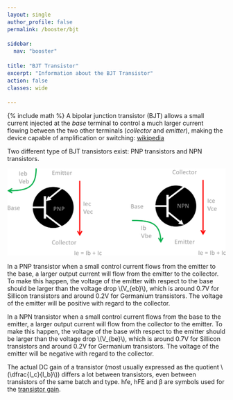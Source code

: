 ```yaml
---
layout: single
author_profile: false
permalink: /booster/bjt

sidebar:
  nav: "booster"

title: "BJT Transistor"
excerpt: "Information about the BJT Transistor"
action: false
classes: wide

---
```

{% include math %}
A bipolar junction transistor (BJT) allows a small current injected at the *base* terminal to control a much larger current flowing between the two other terminals (*collector* and *emitter*), making the device capable of amplification or switching: [wikipedia](https://en.wikipedia.org/wiki/Bipolar_junction_transistor)

Two different type of BJT transistors exist: PNP transistors and NPN transistors.

![](/assets/images/booster/BJT.svg)

In a PNP transistor when a small control current flows from the emitter to the base, a larger output current will flow from the emitter to the collector. To make this happen, the voltage of the emitter with respect to the base should be larger than the voltage drop \\(V_{eb}\\), which is around 0.7V for Sillicon transistors and around 0.2V for Germanium transistors. The voltage of the emitter will be positive with regard to the collector.

In a NPN transistor when a small control current flows from the base to the emitter, a larger output current will flow from the collector to the emitter. To make this happen, the voltage of the base with respect to the emitter should be larger than the voltage drop \\(V_{be}\\), which is around 0.7V for Sillicon transistors and around 0.2V for Germanium transistors. The voltage of the emitter will be negative with regard to the collector.

The actual DC gain of a transistor (most usually expressed as the quotient \\(\dfrac{I_c}{I_b}\\)) differs a lot between transistors, even between transistors of the same batch and type. hfe, hFE and β are symbols used for the [transistor gain](https://www.electronics-notes.com/articles/electronic_components/transistor/current-gain-hfe-beta.php).
